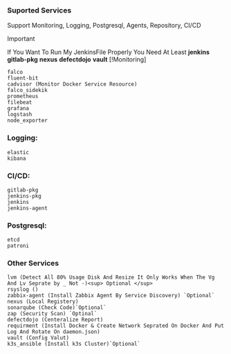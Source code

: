 ### Suported Services
Support Monitoring, Logging, Postgresql, Agents, Repository, CI/CD
> [!IMPORTANT]
> If You Want To Run My JenkinsFile Properly You Need At Least **jenkins** **gitlab-pkg** **nexus** **defectdojo** **vault**
> [!Monitoring]
```
falco 
fluent-bit 
cadvisor (Monitor Docker Service Resource)
falco_sidekik
prometheus
filebeat
grafana
logstash
node_exporter
```
### Logging: 
```
elastic
kibana
```
### CI/CD:
```
gitlab-pkg
jenkins-pkg
jenkins
jenkins-agent
```
### Postgresql:
```
etcd
patroni
```
### Other Services 
```
lvm (Detect All 80% Usage Disk And Resize It Only Works When The Vg And Lv Seprate by _ Not -)<sup> Optional </sup>
rsyslog ()
zabbix-agent (Install Zabbix Agent By Service Discovery) `Optional`
nexus (Local Registery)
sonarqube (Check Code)`Optional`
zap (Security Scan) `Optinal`
defectdojo (Centeralize Report)
requirment (Install Docker & Create Network Seprated On Docker And Put Log And Rotate On daemon.json)
vault (Config Valut)
k3s_ansible (Install k3s Cluster)`Optional`
```
